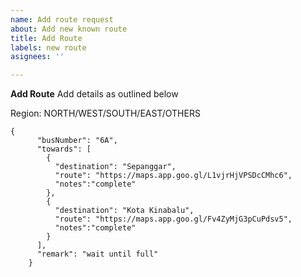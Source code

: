 ```yaml
---
name: Add route request
about: Add new known route
title: Add Route
labels: new route
asignees: ''

---
```


**Add Route**
Add details as outlined below

Region: NORTH/WEST/SOUTH/EAST/OTHERS
```
{
      "busNumber": "6A",
      "towards": [
        {
          "destination": "Sepanggar",
          "route": "https://maps.app.goo.gl/L1vjrHjVPSDcCMhc6",
		  "notes":"complete"
        },
        {
          "destination": "Kota Kinabalu",
          "route": "https://maps.app.goo.gl/Fv4ZyMjG3pCuPdsv5",
		  "notes":"complete"
        }
      ],
      "remark": "wait until full"
    }
```
